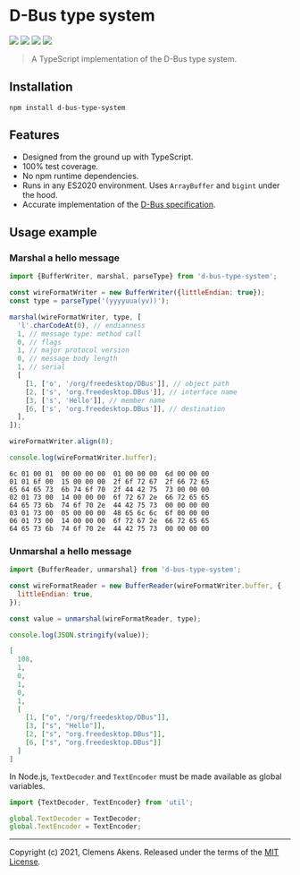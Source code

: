 # D-Bus type system

[![][ci-badge]][ci-link] [![][version-badge]][version-link]
[![][license-badge]][license-link] [![][types-badge]][types-link]

[ci-badge]: https://github.com/clebert/d-bus-type-system/workflows/CI/badge.svg
[ci-link]: https://github.com/clebert/d-bus-type-system
[version-badge]: https://badgen.net/npm/v/d-bus-type-system
[version-link]: https://www.npmjs.com/package/d-bus-type-system
[license-badge]: https://badgen.net/npm/license/d-bus-type-system
[license-link]: https://github.com/clebert/d-bus-type-system/blob/master/LICENSE
[types-badge]: https://badgen.net/npm/types/d-bus-type-system
[types-link]: https://github.com/clebert/d-bus-type-system

> A TypeScript implementation of the D-Bus type system.

## Installation

```
npm install d-bus-type-system
```

## Features

- Designed from the ground up with TypeScript.
- 100% test coverage.
- No npm runtime dependencies.
- Runs in any ES2020 environment. Uses `ArrayBuffer` and `bigint` under the
  hood.
- Accurate implementation of the
  [D-Bus specification](https://dbus.freedesktop.org/doc/dbus-specification.html#type-system).

## Usage example

### Marshal a hello message

```js
import {BufferWriter, marshal, parseType} from 'd-bus-type-system';

const wireFormatWriter = new BufferWriter({littleEndian: true});
const type = parseType('(yyyyuua(yv))');

marshal(wireFormatWriter, type, [
  'l'.charCodeAt(0), // endianness
  1, // message type: method call
  0, // flags
  1, // major protocol version
  0, // message body length
  1, // serial
  [
    [1, ['o', '/org/freedesktop/DBus']], // object path
    [2, ['s', 'org.freedesktop.DBus']], // interface name
    [3, ['s', 'Hello']], // member name
    [6, ['s', 'org.freedesktop.DBus']], // destination
  ],
]);

wireFormatWriter.align(8);

console.log(wireFormatWriter.buffer);
```

```
6c 01 00 01  00 00 00 00  01 00 00 00  6d 00 00 00
01 01 6f 00  15 00 00 00  2f 6f 72 67  2f 66 72 65
65 64 65 73  6b 74 6f 70  2f 44 42 75  73 00 00 00
02 01 73 00  14 00 00 00  6f 72 67 2e  66 72 65 65
64 65 73 6b  74 6f 70 2e  44 42 75 73  00 00 00 00
03 01 73 00  05 00 00 00  48 65 6c 6c  6f 00 00 00
06 01 73 00  14 00 00 00  6f 72 67 2e  66 72 65 65
64 65 73 6b  74 6f 70 2e  44 42 75 73  00 00 00 00
```

### Unmarshal a hello message

```js
import {BufferReader, unmarshal} from 'd-bus-type-system';

const wireFormatReader = new BufferReader(wireFormatWriter.buffer, {
  littleEndian: true,
});

const value = unmarshal(wireFormatReader, type);

console.log(JSON.stringify(value));
```

```json
[
  108,
  1,
  0,
  1,
  0,
  1,
  [
    [1, ["o", "/org/freedesktop/DBus"]],
    [3, ["s", "Hello"]],
    [2, ["s", "org.freedesktop.DBus"]],
    [6, ["s", "org.freedesktop.DBus"]]
  ]
]
```

In Node.js, `TextDecoder` and `TextEncoder` must be made available as global
variables.

```js
import {TextDecoder, TextEncoder} from 'util';

global.TextDecoder = TextDecoder;
global.TextEncoder = TextEncoder;
```

---

Copyright (c) 2021, Clemens Akens. Released under the terms of the
[MIT License](https://github.com/clebert/d-bus-type-system/blob/master/LICENSE).
